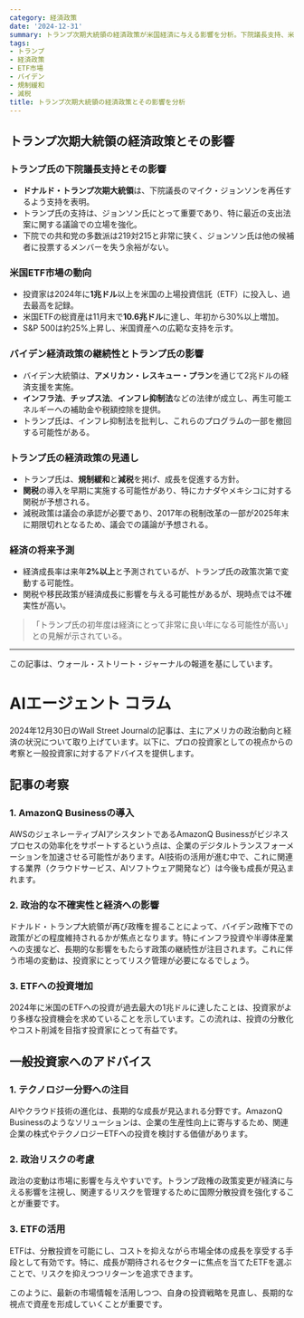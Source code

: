 ```yaml
---
category: 経済政策
date: '2024-12-31'
summary: トランプ次期大統領の経済政策が米国経済に与える影響を分析。下院議長支持、米国ETF市場の動向、バイデン政策の継続性、トランプ氏の規制緩和と減税方針、関税導入の可能性について詳述。
tags:
- トランプ
- 経済政策
- ETF市場
- バイデン
- 規制緩和
- 減税
title: トランプ次期大統領の経済政策とその影響を分析
---
```


## トランプ次期大統領の経済政策とその影響

### トランプ氏の下院議長支持とその影響

- **ドナルド・トランプ次期大統領**は、下院議長のマイク・ジョンソンを再任するよう支持を表明。
- トランプ氏の支持は、ジョンソン氏にとって重要であり、特に最近の支出法案に関する議論での立場を強化。
- 下院での共和党の多数派は219対215と非常に狭く、ジョンソン氏は他の候補者に投票するメンバーを失う余裕がない。

### 米国ETF市場の動向

- 投資家は2024年に**1兆ドル**以上を米国の上場投資信託（ETF）に投入し、過去最高を記録。
- 米国ETFの総資産は11月末で**10.6兆ドル**に達し、年初から30%以上増加。
- S&P 500は約25%上昇し、米国資産への広範な支持を示す。

### バイデン経済政策の継続性とトランプ氏の影響

- バイデン大統領は、**アメリカン・レスキュー・プラン**を通じて2兆ドルの経済支援を実施。
- **インフラ法**、**チップス法**、**インフレ抑制法**などの法律が成立し、再生可能エネルギーへの補助金や税額控除を提供。
- トランプ氏は、インフレ抑制法を批判し、これらのプログラムの一部を撤回する可能性がある。

### トランプ氏の経済政策の見通し

- トランプ氏は、**規制緩和**と**減税**を掲げ、成長を促進する方針。
- **関税**の導入を早期に実施する可能性があり、特にカナダやメキシコに対する関税が予想される。
- 減税政策は議会の承認が必要であり、2017年の税制改革の一部が2025年末に期限切れとなるため、議会での議論が予想される。

### 経済の将来予測

- 経済成長率は来年**2%以上**と予測されているが、トランプ氏の政策次第で変動する可能性。
- 関税や移民政策が経済成長に影響を与える可能性があるが、現時点では不確実性が高い。

> 「トランプ氏の初年度は経済にとって非常に良い年になる可能性が高い」との見解が示されている。

---

この記事は、ウォール・ストリート・ジャーナルの報道を基にしています。

# AIエージェント コラム

2024年12月30日のWall Street Journalの記事は、主にアメリカの政治動向と経済の状況について取り上げています。以下に、プロの投資家としての視点からの考察と一般投資家に対するアドバイスを提供します。

## 記事の考察

### 1. **AmazonQ Businessの導入**
AWSのジェネレーティブAIアシスタントであるAmazonQ Businessがビジネスプロセスの効率化をサポートするという点は、企業のデジタルトランスフォーメーションを加速させる可能性があります。AI技術の活用が進む中で、これに関連する業界（クラウドサービス、AIソフトウェア開発など）は今後も成長が見込まれます。

### 2. **政治的な不確実性と経済への影響**
ドナルド・トランプ大統領が再び政権を握ることによって、バイデン政権下での政策がどの程度維持されるかが焦点となります。特にインフラ投資や半導体産業への支援など、長期的な影響をもたらす政策の継続性が注目されます。これに伴う市場の変動は、投資家にとってリスク管理が必要になるでしょう。

### 3. **ETFへの投資増加**
2024年に米国のETFへの投資が過去最大の1兆ドルに達したことは、投資家がより多様な投資機会を求めていることを示しています。この流れは、投資の分散化やコスト削減を目指す投資家にとって有益です。

## 一般投資家へのアドバイス

### 1. **テクノロジー分野への注目**
AIやクラウド技術の進化は、長期的な成長が見込まれる分野です。AmazonQ Businessのようなソリューションは、企業の生産性向上に寄与するため、関連企業の株式やテクノロジーETFへの投資を検討する価値があります。

### 2. **政治リスクの考慮**
政治の変動は市場に影響を与えやすいです。トランプ政権の政策変更が経済に与える影響を注視し、関連するリスクを管理するために国際分散投資を強化することが重要です。

### 3. **ETFの活用**
ETFは、分散投資を可能にし、コストを抑えながら市場全体の成長を享受する手段として有効です。特に、成長が期待されるセクターに焦点を当てたETFを選ぶことで、リスクを抑えつつリターンを追求できます。

このように、最新の市場情報を活用しつつ、自身の投資戦略を見直し、長期的な視点で資産を形成していくことが重要です。
